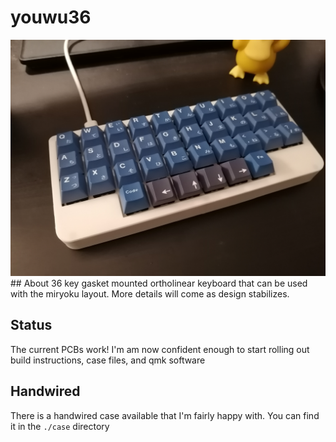 # youwu36
<img src="https://raw.githubusercontent.com/ChrisChrisLoLo/youwu36/master/images/IMG_20220219_160036.jpg" width="800">
## About
36 key gasket mounted ortholinear keyboard that can be used with the miryoku layout. More details will come as design stabilizes. 

## Status
The current PCBs work! I'm am now confident enough to start rolling out build instructions, case files, and qmk software

## Handwired
There is a handwired case available that I'm fairly happy with. You can find it in the `./case` directory
